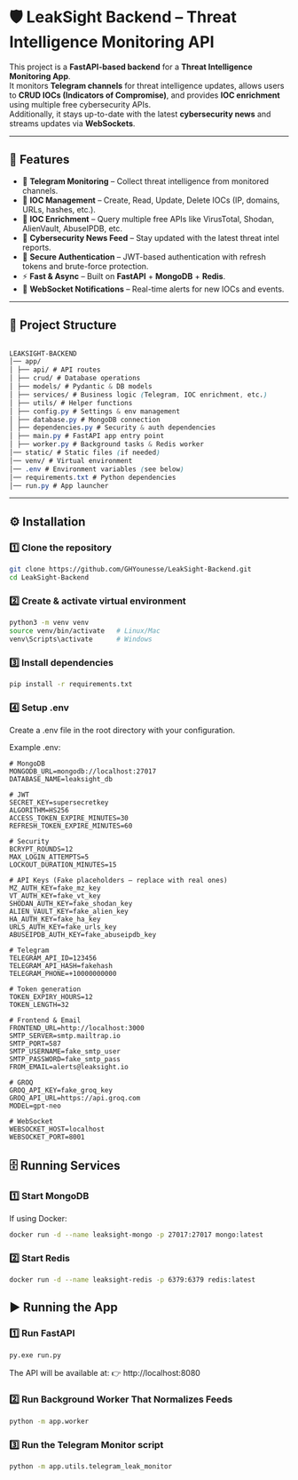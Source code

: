 # 🛡️ LeakSight Backend – Threat Intelligence Monitoring API  

This project is a **FastAPI-based backend** for a **Threat Intelligence Monitoring App**.  
It monitors **Telegram channels** for threat intelligence updates, allows users to **CRUD IOCs (Indicators of Compromise)**, and provides **IOC enrichment** using multiple free cybersecurity APIs.  
Additionally, it stays up-to-date with the latest **cybersecurity news** and streams updates via **WebSockets**.  

---

## 🚀 Features  

- 📡 **Telegram Monitoring** – Collect threat intelligence from monitored channels.  
- 📂 **IOC Management** – Create, Read, Update, Delete IOCs (IP, domains, URLs, hashes, etc.).  
- 🔎 **IOC Enrichment** – Query multiple free APIs like VirusTotal, Shodan, AlienVault, AbuseIPDB, etc.  
- 📰 **Cybersecurity News Feed** – Stay updated with the latest threat intel reports.  
- 🔐 **Secure Authentication** – JWT-based authentication with refresh tokens and brute-force protection.  
- ⚡ **Fast & Async** – Built on **FastAPI** + **MongoDB** + **Redis**.  
- 🔔 **WebSocket Notifications** – Real-time alerts for new IOCs and events.  

---

## 📂 Project Structure  
```css

LEAKSIGHT-BACKEND
│── app/
│ ├── api/ # API routes
│ ├── crud/ # Database operations
│ ├── models/ # Pydantic & DB models
│ ├── services/ # Business logic (Telegram, IOC enrichment, etc.)
│ ├── utils/ # Helper functions
│ ├── config.py # Settings & env management
│ ├── database.py # MongoDB connection
│ ├── dependencies.py # Security & auth dependencies
│ ├── main.py # FastAPI app entry point
│ ├── worker.py # Background tasks & Redis worker
│── static/ # Static files (if needed)
│── venv/ # Virtual environment
│── .env # Environment variables (see below)
│── requirements.txt # Python dependencies
│── run.py # App launcher
```
---

## ⚙️ Installation  

### 1️⃣ Clone the repository  

```bash
git clone https://github.com/GHYounesse/LeakSight-Backend.git
cd LeakSight-Backend
```
### 2️⃣ Create & activate virtual environment
```bash
python3 -m venv venv
source venv/bin/activate   # Linux/Mac
venv\Scripts\activate      # Windows

```
### 3️⃣ Install dependencies
```bash
pip install -r requirements.txt
```

### 4️⃣ Setup .env

Create a .env file in the root directory with your configuration.

Example .env:
```
# MongoDB
MONGODB_URL=mongodb://localhost:27017
DATABASE_NAME=leaksight_db

# JWT
SECRET_KEY=supersecretkey
ALGORITHM=HS256
ACCESS_TOKEN_EXPIRE_MINUTES=30
REFRESH_TOKEN_EXPIRE_MINUTES=60

# Security
BCRYPT_ROUNDS=12
MAX_LOGIN_ATTEMPTS=5
LOCKOUT_DURATION_MINUTES=15

# API Keys (Fake placeholders – replace with real ones)
MZ_AUTH_KEY=fake_mz_key
VT_AUTH_KEY=fake_vt_key
SHODAN_AUTH_KEY=fake_shodan_key
ALIEN_VAULT_KEY=fake_alien_key
HA_AUTH_KEY=fake_ha_key
URLS_AUTH_KEY=fake_urls_key
ABUSEIPDB_AUTH_KEY=fake_abuseipdb_key

# Telegram
TELEGRAM_API_ID=123456
TELEGRAM_API_HASH=fakehash
TELEGRAM_PHONE=+10000000000

# Token generation
TOKEN_EXPIRY_HOURS=12
TOKEN_LENGTH=32

# Frontend & Email
FRONTEND_URL=http://localhost:3000
SMTP_SERVER=smtp.mailtrap.io
SMTP_PORT=587
SMTP_USERNAME=fake_smtp_user
SMTP_PASSWORD=fake_smtp_pass
FROM_EMAIL=alerts@leaksight.io

# GROQ
GROQ_API_KEY=fake_groq_key
GROQ_API_URL=https://api.groq.com
MODEL=gpt-neo

# WebSocket
WEBSOCKET_HOST=localhost
WEBSOCKET_PORT=8001
```


## 🗄️ Running Services
### 1️⃣ Start MongoDB

If using Docker:
```bash
docker run -d --name leaksight-mongo -p 27017:27017 mongo:latest
```

### 2️⃣ Start Redis
```bash
docker run -d --name leaksight-redis -p 6379:6379 redis:latest
```


## ▶️ Running the App
### 1️⃣ Run FastAPI
```bash
py.exe run.py
```

The API will be available at:
👉 http://localhost:8080

### 2️⃣ Run Background Worker That Normalizes Feeds
```bash
python -m app.worker
```
### 3️⃣ Run the Telegram Monitor script
```bash
python -m app.utils.telegram_leak_monitor
```
